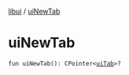 [libui](README.md) / [uiNewTab](ui-new-tab.md)

# uiNewTab

`fun uiNewTab(): CPointer<`[`uiTab`](ui-tab.md)`>?`